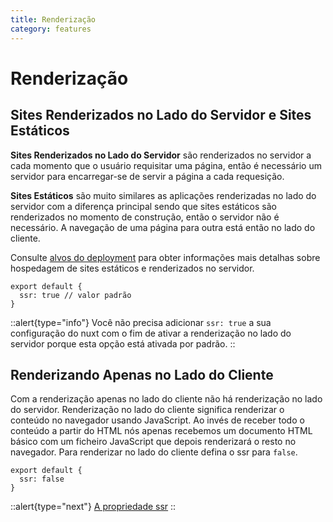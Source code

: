 ```yaml
---
title: Renderização
category: features
---
```


# Renderização

## Sites Renderizados no Lado do Servidor e Sites Estáticos

**Sites Renderizados no Lado do Servidor** são renderizados no servidor a cada momento que o usuário requisitar uma página, então é necessário um servidor para encarregar-se de servir a página a cada requesição.

**Sites Estáticos** são muito similares as aplicações renderizadas no lado do servidor com a diferença principal sendo que sites estáticos são renderizados no momento de construção, então o servidor não é necessário. A navegação de uma página para outra está então no lado do cliente.

Consulte [alvos do deployment](/docs/features/deployment-targets) para obter informações mais detalhas sobre hospedagem de sites estáticos e renderizados no servidor.

```js{}[nuxt.config.js]
export default {
  ssr: true // valor padrão
}
```

::alert{type="info"}
Você não precisa adicionar `ssr: true` a sua configuração do nuxt com o fim de ativar a renderização no lado do servidor porque esta opção está ativada por padrão.
::

## Renderizando Apenas no Lado do Cliente

Com a renderização apenas no lado do cliente não há renderização no lado do servidor. Renderização no lado do cliente significa renderizar o conteúdo no navegador usando JavaScript. Ao invés de receber todo o conteúdo a partir do HTML nós apenas recebemos um documento HTML básico com um ficheiro JavaScript que depois renderizará o resto no navegador. Para renderizar no lado do cliente defina o ssr para `false`.

```js{}[nuxt.config.js]
export default {
  ssr: false
}
```

::alert{type="next"}
[A propriedade ssr](/docs/configuration-glossary/configuration-ssr)
::
